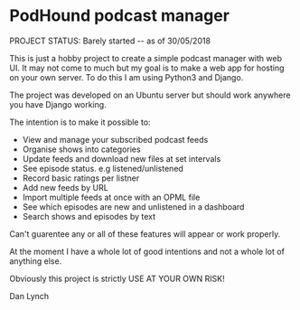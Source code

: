 # PodHound podcast manager

PROJECT STATUS: Barely started -- as of 30/05/2018

This is just a hobby project to create a simple podcast manager with web UI.
It may not come to much but my goal is to make a web app for hosting on your own server.
To do this I am using Python3 and Django. 

The project was developed on an Ubuntu server but should work anywhere you have Django working.

The intention is to make it possible to:
- View and manage your subscribed podcast feeds
- Organise shows into categories
- Update feeds and download new files at set intervals
- See episode status. e.g listened/unlistened
- Record basic ratings per listner
- Add new feeds by URL
- Import multiple feeds at once with an OPML file
- See which episodes are new and unlistened in a dashboard
- Search shows and episodes by text

Can't guarentee any or all of these features will appear or work properly. 

At the moment I have a whole lot of good intentions and not a whole lot of anything else.

Obviously this project is strictly USE AT YOUR OWN RISK!

Dan Lynch
